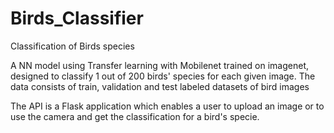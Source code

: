 # Birds_Classifier
Classification of Birds species

A NN model using Transfer learning with Mobilenet trained on imagenet, designed to classify 1 out of 200 birds' species for each given image.
The data consists of train, validation and test labeled datasets of bird images

The API is a Flask application which enables a user to upload an image or to use the camera and get the classification for a bird's specie.
